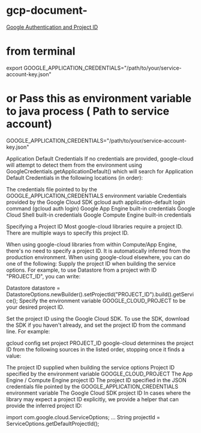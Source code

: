 # gcp-document-

[Google Authentication and Project ID](https://github.com/googleapis/google-cloud-java/blob/main/README.md)
# from terminal
export GOOGLE_APPLICATION_CREDENTIALS="/path/to/your/service-account-key.json"
# or Pass this as environment variable to java process ( Path to service account)
GOOGLE_APPLICATION_CREDENTIALS="/path/to/your/service-account-key.json"

Application Default Credentials
If no credentials are provided, google-cloud will attempt to detect them from the environment using GoogleCredentials.getApplicationDefault() which will search for Application Default Credentials in the following locations (in order):

The credentials file pointed to by the GOOGLE_APPLICATION_CREDENTIALS environment variable
Credentials provided by the Google Cloud SDK gcloud auth application-default login command  (gcloud auth login)
Google App Engine built-in credentials
Google Cloud Shell built-in credentials
Google Compute Engine built-in credentials

Specifying a Project ID
Most google-cloud libraries require a project ID. There are multiple ways to specify this project ID.

When using google-cloud libraries from within Compute/App Engine, there's no need to specify a project ID. It is automatically inferred from the production environment.
When using google-cloud elsewhere, you can do one of the following:
Supply the project ID when building the service options. For example, to use Datastore from a project with ID "PROJECT_ID", you can write:

Datastore datastore = DatastoreOptions.newBuilder().setProjectId("PROJECT_ID").build().getService();
Specify the environment variable GOOGLE_CLOUD_PROJECT to be your desired project ID.

Set the project ID using the Google Cloud SDK. To use the SDK, download the SDK if you haven't already, and set the project ID from the command line. For example:

gcloud config set project PROJECT_ID
google-cloud determines the project ID from the following sources in the listed order, stopping once it finds a value:

The project ID supplied when building the service options
Project ID specified by the environment variable GOOGLE_CLOUD_PROJECT
The App Engine / Compute Engine project ID
The project ID specified in the JSON credentials file pointed by the GOOGLE_APPLICATION_CREDENTIALS environment variable
The Google Cloud SDK project ID
In cases where the library may expect a project ID explicitly, we provide a helper that can provide the inferred project ID:

import com.google.cloud.ServiceOptions;
...
String projectId = ServiceOptions.getDefaultProjectId();
